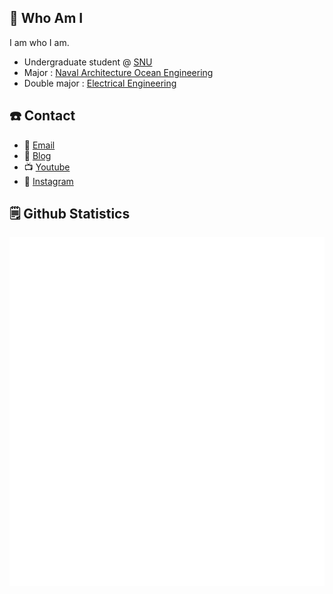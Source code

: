 ## 🤔 Who Am I

I am who I am. 

- Undergraduate student @ [SNU](https://snu.ac.kr)
- Major : [Naval Architecture Ocean Engineering](https://ship.snu.ac.kr)
- Double major : [Electrical Engineering](https://ee.snu.ac.kr)

## ☎️ Contact

- 📨 [Email](mailto:celenort@snu.ac.kr)
- 💬 [Blog](https://celenort.github.io)
- 📺 [Youtube](https://www.youtube.com/@celeskey)
- 📸 [Instagram](https://instagram.com/celen0rt)

## 🗒️ Github Statistics

![](/github-metrics.svg)

